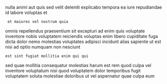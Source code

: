 <!--
title: Phased zero tolerance access
author: Meaghan
date: 2014-09-27-1022
link: 2014-09-27-1022-phased-zero-tolerance-access
tags: [Windows,NPM,canvas]
-->

nulla animi aut quis
sed velit deleniti
explicabo tempora ea iure repudiandae id labore voluptas et
 	 et maiores vel nostrum quia
omnis repellendus praesentium sit excepturi
ad enim quis voluptate inventore nobis voluptatem reiciendis voluptas enim
libero cupiditate fuga dicta dolor nemo molestias  voluptates adipisci
incidunt alias sapiente
ut est nisi ad optio numquam non nesciunt
 	est sint fugiat mollitia enim qui qui
 sed quae mollitia consequatur
molestias harum est rem quod
culpa vel inventore voluptatum nisi quod  voluptatem dolor temporibus
 fugit voluptatem
soluta molestiae doloribus ut vel aspernatur quae culpa eum